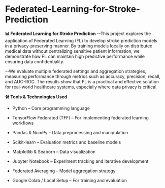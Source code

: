 # Federated-Learning-for-Stroke-Prediction

**📊 Federated Learning for Stroke Prediction**
--This project explores the application of Federated Learning (FL) to develop stroke prediction models in a privacy-preserving manner. By training models locally on distributed medical data without centralizing sensitive patient information, we demonstrate how FL can maintain high predictive performance while ensuring data confidentiality.

--We evaluate multiple federated settings and aggregation strategies, measuring performance through metrics such as accuracy, precision, recall, and AUC-ROC. The results show that FL is a practical and effective solution for real-world healthcare systems, especially where data privacy is critical.

**🛠 Tools & Technologies Used**
- Python – Core programming language

- TensorFlow Federated (TFF) – For implementing federated learning workflows

- Pandas & NumPy – Data preprocessing and manipulation

- Scikit-learn – Evaluation metrics and baseline models

- Matplotlib & Seaborn – Data visualization

- Jupyter Notebook – Experiment tracking and iterative development

- Federated Averaging – Model aggregation strategy

- Google Colab / Local Setup – For training and evaluation
